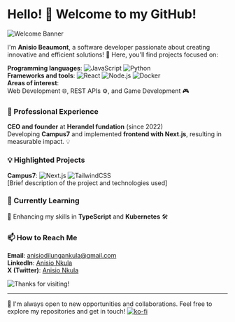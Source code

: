 # Hello! 👋 Welcome to my GitHub!

![Welcome Banner](https://via.placeholder.com/800x200.png?text=Welcome+to+my+GitHub!) <!-- Replace with a link to your custom image -->

I'm **Anisio Beaumont**, a software developer passionate about creating innovative and efficient solutions! 🚀 Here, you'll find projects focused on:

**Programming languages**: ![JavaScript](https://img.shields.io/badge/JavaScript-F7DF1E?style=flat&logo=javascript&logoColor=black) ![Python](https://img.shields.io/badge/Python-3776AB?style=flat&logo=python&logoColor=white)<br/>
**Frameworks and tools**: ![React](https://img.shields.io/badge/React-61DAFB?style=flat&logo=react&logoColor=white) ![Node.js](https://img.shields.io/badge/Node.js-339933?style=flat&logo=node.js&logoColor=white) ![Docker](https://img.shields.io/badge/Docker-2496ED?style=flat&logo=docker&logoColor=white)<br/>
**Areas of interest**: <br/>Web Development 🌐, REST APIs ⚙️, and Game Development 🎮

### 💼 Professional Experience

**CEO and founder** at **Herandel fundation** (since 2022)<br/>
Developing **Campus7** and implemented **frontend with Next.js**, resulting in measurable impact. 💡

### 💡 Highlighted Projects

**Campus7**: ![Next.js](https://img.shields.io/badge/Next.js-000000?style=flat&logo=next.js&logoColor=white) ![TailwindCSS](https://img.shields.io/badge/TailwindCSS-38B2AC?style=flat&logo=tailwind-css&logoColor=white)<br/>
[Brief description of the project and technologies used]
<!--
- **[Another Project]**: ![React](https://img.shields.io/badge/React-61DAFB?style=flat&logo=react&logoColor=white) ![Node.js](https://img.shields.io/badge/Node.js-339933?style=flat&logo=node.js&logoColor=white)
  - [Short description of the project]
-->
### 🌱 Currently Learning<br/>
📖 Enhancing my skills in **TypeScript** and **Kubernetes** 🛠️

### 📫 How to Reach Me<br/>
**Email**: [anisiodilungankula@gmail.com](mailto:anisiodilungankula@gmail.com)<br/>
**LinkedIn**: [Anisio Nkula](https://www.linkedin.com/in/anisionkula/)<br/>
**X (Twitter)**: [Anisio Nkula](https://x.com/AnisioBeaumont)<br/>

![Thanks for visiting!](https://via.placeholder.com/800x100.png?text=Thanks+for+visiting+my+GitHub!) <!-- Replace with another custom image -->

---

💬 I'm always open to new opportunities and collaborations. Feel free to explore my repositories and get in touch!
[![ko-fi](https://ko-fi.com/img/githubbutton_sm.svg)](https://ko-fi.com/Q5Q7132CC6)
